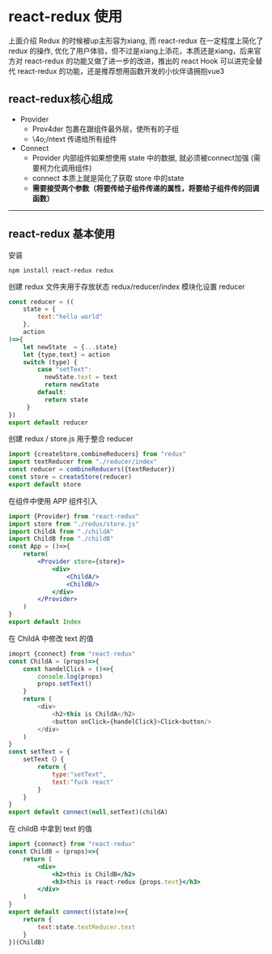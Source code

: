 # react-redux 使用

上面介绍 Redux 的时候被up主形容为xiang, 而 react-redux 在一定程度上简化了 redux 的操作, 优化了用户体验，但不过是xiang上添花，本质还是xiang，后来官方对 react-redux 的功能又做了进一步的改进，推出的 react Hook 可以进完全替代 react-redux 的功能，还是推荐想用函数开发的小伙伴请拥抱vue3

## react-redux核心组成

- Provider
  - Prov4der 包裹在跟组件最外层，使所有的子组
  - \4o;/ntext 传递给所有组件
- Connect
  - Provider 内部组件如果想使用 state 中的数据, 就必须被connect加强 (需要柯力化调用组件)
  - connect 本质上就是简化了获取 store 中的state
  - **需要接受两个参数（将要传给子组件传递的属性，将要给子组件传的回调函数）**

---

## react-redux 基本使用

安装

```shell
npm install react-redux redux 
```

创建 redux 文件夹用于存放状态 redux/reducer/index 模块化设置 reducer

```javascript
const reducer = ((
	state = {
        text:"hello world"
    },
    action
)=>{
	let newState  = {...state}
    let {type,text} = action
    switch (type) {
      	case "setText":
          newState.text = text
          return newState
        default:
          return state
     }    
})
export default reducer
```

创建 redux / store.js 用于整合 reducer

```javascript
import {createStore,combineReducers} from "redux"
import textReducer from "./reducer/index"
const reducer = combineReducers({textReducer})
const store = createStore(reducer)
export default store
```

在组件中使用 APP 组件引入

```jsx
import {Provider} from "react-redux"
import store from "./redux/store.js"
import ChildA from "./childA"
import ChildB from "./childB"
const App = ()=>{
    return(
    	<Provider store={store}>
            <div>
            	<ChildA/>
                <ChildB/>
            </div>
        </Provider>
    )
}
export default Index
```

在 ChildA 中修改 text 的值

```javascript
imoprt {connect} from "react-redux"
const ChildA = (props)=>{
    const handelClick = ()=>{
        console.log(props)
        props.setText()
    }
    return (
    	<div>
        	<h2>this is ChildA</h2>
        	<button onClick={handelClick}>Click<button/>
        </div>
    )
}
const setText = {
    setText（）{
    	return {
    		type:"setText",
    		text:"fuck react"
		}
	}
}
export default connect(null,setText)(childA)
```

在 childB 中拿到 text 的值

```jsx
import {connect} from "react-redux"
const ChildB = (props)=>{
    return (
    	<div>
        	<h2>this is ChildB</h2>
            <h3>this is react-redux {props.text}</h3>
        </div>
    )
}
export default connect((state)=>{
    return {
        text:state.textReducer.text
    }
})(ChildB)
```

